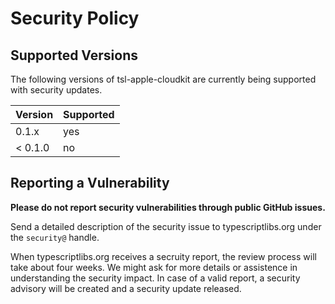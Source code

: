 Security Policy
===============



Supported Versions
------------------

The following versions of tsl-apple-cloudkit are currently being supported with security updates.

| Version | Supported |
| ------- | --------- |
| 0.1.x   | yes       |
| < 0.1.0 | no        |



Reporting a Vulnerability
-------------------------

**Please do not report security vulnerabilities through public GitHub issues.**

Send a detailed description of the security issue to typescriptlibs.org under the `security@` handle.

When typescriptlibs.org receives a secruity report, the review process will take about four weeks.
We might ask for more details or assistence in understanding the security impact.
In case of a valid report, a security advisory will be created and a security update released.
